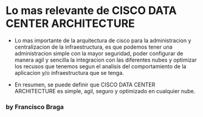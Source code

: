 # Lo mas relevante de CISCO DATA CENTER ARCHITECTURE

- Lo mas importante de la arquitectura de cisco para la administracion y centralizacion de la infraestructura, es que podemos tener una administracion simple con la mayor seguridad, poder configurar de manera agil y sencilla la integracion con las diferentes nubes y optimizar los recusos que tenemos segun el analisis del comportamiento de la aplicacion y/o infraestructura que se tenga.

- En resumen, se puede definir que CISCO DATA CENTER ARCHITECTURE es simple, agil, seguro y optimizado en cualquier nube.


### by Francisco Braga

